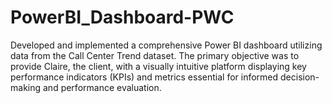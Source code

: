 # PowerBI_Dashboard-PWC
Developed and implemented a comprehensive Power BI dashboard utilizing data from the Call Center Trend dataset. The primary objective was to provide Claire, the client, with a visually intuitive platform displaying key performance indicators (KPIs) and metrics essential for informed decision-making and performance evaluation.
